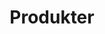 ---
title: 'Produkter'
description: 'Produkter'
heroHeading: 'Produkter'
cascade:
    type: 'products'
translationKey: 'Produkter'
toc: false
cover: true
cover_image: '/decorations/produkter.webp'
list_class: 'alternate-column'
weight: 20
---